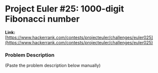 # Project Euler #25: 1000-digit Fibonacci number

**Link:** [https://www.hackerrank.com/contests/projecteuler/challenges/euler025](https://www.hackerrank.com/contests/projecteuler/challenges/euler025)

### Problem Description
(Paste the problem description below manually)

